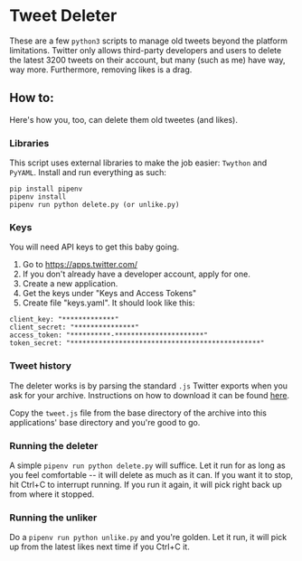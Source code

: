 # Tweet Deleter

These are a few `python3` scripts to manage old tweets beyond the platform limitations. Twitter only allows third-party developers and users to delete the latest 3200 tweets on their account, but many (such as me) have way, way more. Furthermore, removing likes is a drag. 

## How to:

Here's how you, too, can delete them old tweetes (and likes).

### Libraries
This script uses external libraries to make the job easier: `Twython` and `PyYAML`. Install  and run everything as such:

```
pip install pipenv
pipenv install
pipenv run python delete.py (or unlike.py)
```

### Keys
You will need API keys to get this baby going. 

1. Go to https://apps.twitter.com/ 
2. If you don't already have a developer account, apply for one.
3. Create a new application.
4. Get the keys under "Keys and Access Tokens"
5. Create file "keys.yaml". It should look like this:
```
client_key: "*************"
client_secret: "***************"
access_token: "**********-**********************"
token_secret: "***********************************************"
```

### Tweet history

The deleter works is by parsing the standard `.js` Twitter exports when you ask for your archive. Instructions on how to download it can be found [here](https://help.twitter.com/en/managing-your-account/how-to-download-your-twitter-archive).

Copy the `tweet.js` file from the base directory of the archive into this applications' base directory and you're good to go.

### Running the deleter

A simple ```pipenv run python delete.py``` will suffice. Let it run for as long as you feel comfortable -- it will delete as much as it can. If you want it to stop, hit Ctrl+C to interrupt running. If you run it again, it will pick right back up from where it stopped.

### Running the unliker

Do a ```pipenv run python unlike.py``` and you're golden. Let it run, it will pick up from the latest likes next time if you Ctrl+C it.
